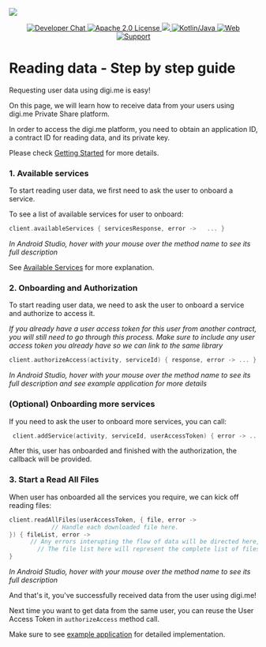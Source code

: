 ![](https://securedownloads.digi.me/partners/digime/SDKReadmeBanner.png)

<p align="center">
    <a href="https://developers.digi.me/slack/join">
        <img src="https://img.shields.io/badge/chat-slack-blueviolet.svg" alt="Developer Chat">
    </a>
    <a href="../../LICENSE">
        <img src="https://img.shields.io/badge/license-apache 2.0-blue.svg" alt="Apache 2.0 License">
    </a>
    <a href="#">
    	<img src="https://img.shields.io/badge/build-passing-brightgreen.svg">
    </a>
    <a href="https://kotlinlang.org">
        <img src="https://img.shields.io/badge/language-kotlin/java-ff69b4.svg" alt="Kotlin/Java">
    </a>
    <a href="https://developers.digi.me">
        <img src="https://img.shields.io/badge/web-digi.me-red.svg" alt="Web">
    </a>
    <a href="https://digime.freshdesk.com/support/home">
        <img src="https://img.shields.io/badge/support-freshdesk-721744.svg" alt="Support">
    </a>
</p>


# Reading data - Step by step guide

Requesting user data using digi.me is easy!

On this page, we will learn how to receive data from your users using digi.me Private Share platform.

In order to access the digi.me platform, you need to obtain an application ID, a contract ID for reading data, and its private key.

Please check [Getting Started](start.md) for more details.

### 1. Available services

To start reading user data, we first need to ask the user to onboard a service.

To see a list of available services for user to onboard: 

```kotlin
client.availableServices { servicesResponse, error ->	...	}
```

*In Android Studio, hover with your mouse over the method name to see its full description*

See [Available Services](available-services.md) for more explanation.

### 2. Onboarding and Authorization

To start reading user data, we need to ask the user to onboard a service and authorize to access it.

*If you already have a user access token for this user from another contract, you will still need to go through this process. Make sure to include any user access token you already have so we can link to the same library*

```kotlin
client.authorizeAccess(activity, serviceId) { response, error -> ... }
```

*In Android Studio, hover with your mouse over the method name to see its full description and see example application for more details*

### (Optional) Onboarding more services

If you need to ask the user to onboard more services, you can call:

```kotlin
 client.addService(activity, serviceId, userAccessToken) { error ->	...	}
```

After this, user has onboarded and finished with the authorization, the callback will be provided. 

### 3. Start a Read All Files

When user has onboarded all the services you require, we can kick off reading files:

```kotlin
client.readAllFiles(userAccessToken, { file, error ->
			// Handle each downloaded file here.
}) { fileList, error ->
      // Any errors interupting the flow of data will be directed here, or null once all files are retrieved.
    	// The file list here will represent the complete list of files that are downloaded.
}
```

*In Android Studio, hover with your mouse over the method name to see its full description*

And that's it, you've successfully received data from the user using digi.me!

Next time you want to get data from the same user, you can reuse the User Access Token in `authorizeAccess` method call.

Make sure to see [example application](https://github.com/digime/digime-sdk-android/tree/master/examples/ongoing) for detailed implementation. 